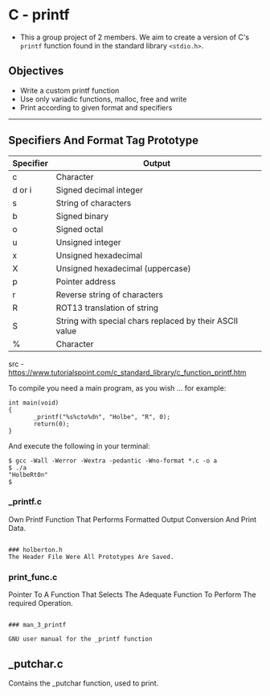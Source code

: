 # C - printf

- This a group project of 2 members. We aim to create a version of C's ```printf``` function found in the standard library ```<stdio.h>```.

## Objectives
- Write a custom printf function
- Use only variadic functions, malloc, free and write
- Print according to given format and specifiers
------------

## Specifiers And Format Tag Prototype
| Specifier | Output |
| ------------- | ------------- |
| c  | Character  |
| d or i | Signed decimal integer |
| s  | String of characters  |
| b  | Signed binary  |
| o  | Signed octal  |
| u  | Unsigned integer  |
| x  | Unsigned hexadecimal  |
| X  | Unsigned hexadecimal (uppercase)  |
| p  | Pointer address  |
| r  | Reverse string of characters |
| R  | ROT13 translation of string |
| S  | String with special chars replaced by their ASCII value  |
| %  | Character  |

src - https://www.tutorialspoint.com/c_standard_library/c_function_printf.htm

To compile you need a main program, as you wish ... for example:
~~~
int main(void)
{
       _printf("%s%cto%dn", "Holbe", "R", 0);
       return(0);
}
~~~
And execute the following in your terminal:
~~~
$ gcc -Wall -Werror -Wextra -pedantic -Wno-format *.c -o a
$ ./a
"HolbeRt0n"
$
~~~


### _printf.c
Own Printf Function That Performs Formatted Output Conversion And Print Data.
~~~

### holberton.h
The Header File Were All Prototypes Are Saved.
~~~
### print_func.c
Pointer To A Function That Selects The Adequate Function To Perform The required Operation.
~~~

### man_3_printf

GNU user manual for the _printf function
~~~

## _putchar.c
Contains the _putchar function, used to print.
~~~
